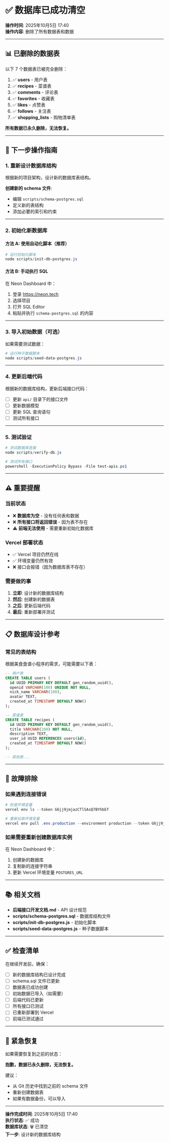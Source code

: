 # ✅ 数据库已成功清空

**操作时间**: 2025年10月5日 17:40  
**操作内容**: 删除了所有数据表和数据

---

## 📊 已删除的数据表

以下 7 个数据表已被完全删除：

1. ✅ **users** - 用户表
2. ✅ **recipes** - 菜谱表
3. ✅ **comments** - 评论表
4. ✅ **favorites** - 收藏表
5. ✅ **likes** - 点赞表
6. ✅ **follows** - 关注表
7. ✅ **shopping_lists** - 购物清单表

**所有数据已永久删除，无法恢复。**

---

## 🎯 下一步操作指南

### 1. 重新设计数据库结构

根据新的项目架构，设计新的数据库表结构。

**创建新的 schema 文件**:
- 编辑 `scripts/schema-postgres.sql`
- 定义新的表结构
- 添加必要的索引和约束

---

### 2. 初始化新数据库

#### 方法 A: 使用自动化脚本（推荐）

```powershell
# 运行初始化脚本
node scripts/init-db-postgres.js
```

#### 方法 B: 手动执行 SQL

在 Neon Dashboard 中：
1. 登录 https://neon.tech
2. 选择项目
3. 打开 SQL Editor
4. 粘贴并执行 `schema-postgres.sql` 的内容

---

### 3. 导入初始数据（可选）

如果需要测试数据：

```powershell
# 运行种子数据脚本
node scripts/seed-data-postgres.js
```

---

### 4. 更新后端代码

根据新的数据库结构，更新后端接口代码：

- [ ] 更新 `api/` 目录下的接口文件
- [ ] 更新数据模型
- [ ] 更新 SQL 查询语句
- [ ] 测试所有接口

---

### 5. 测试验证

```powershell
# 测试数据库连接
node scripts/verify-db.js

# 测试所有接口
powershell -ExecutionPolicy Bypass -File test-apis.ps1
```

---

## ⚠️  重要提醒

### 当前状态

- ❌ **数据库为空** - 没有任何表和数据
- ❌ **所有接口将返回错误** - 因为表不存在
- ⚠️  **前端无法使用** - 需要重新初始化数据库

### Vercel 部署状态

- ✅ Vercel 项目仍然在线
- ✅ 环境变量仍然有效
- ❌ 接口会报错（因为数据库表不存在）

### 需要做的事

1. **立即**: 设计新的数据库结构
2. **然后**: 创建新的数据表
3. **之后**: 更新后端代码
4. **最后**: 重新部署并测试

---

## 📋 数据库设计参考

### 常见的表结构

根据美食食谱小程序的需求，可能需要以下表：

```sql
-- 用户表
CREATE TABLE users (
  id UUID PRIMARY KEY DEFAULT gen_random_uuid(),
  openid VARCHAR(100) UNIQUE NOT NULL,
  nick_name VARCHAR(100),
  avatar TEXT,
  created_at TIMESTAMP DEFAULT NOW()
);

-- 菜谱表
CREATE TABLE recipes (
  id UUID PRIMARY KEY DEFAULT gen_random_uuid(),
  title VARCHAR(200) NOT NULL,
  description TEXT,
  user_id UUID REFERENCES users(id),
  created_at TIMESTAMP DEFAULT NOW()
);

-- 其他表...
```

---

## 🔧 故障排除

### 如果遇到连接错误

```powershell
# 检查环境变量
vercel env ls --token G6jj9jmjazCTlSAsQ7BYhbEf

# 重新拉取环境变量
vercel env pull .env.production --environment production --token G6jj9jmjazCTlSAsQ7BYhbEf --yes
```

### 如果需要重新创建数据库实例

在 Neon Dashboard 中：
1. 创建新的数据库
2. 复制新的连接字符串
3. 更新 Vercel 环境变量 `POSTGRES_URL`

---

## 📚 相关文档

- **后端接口开发文档.md** - API 设计规范
- **scripts/schema-postgres.sql** - 数据库结构文件
- **scripts/init-db-postgres.js** - 初始化脚本
- **scripts/seed-data-postgres.js** - 种子数据脚本

---

## ✅ 检查清单

在继续开发前，确保：

- [ ] 新的数据库结构已设计完成
- [ ] schema.sql 文件已更新
- [ ] 数据表已成功创建
- [ ] 初始数据已导入（如需要）
- [ ] 后端代码已更新
- [ ] 所有接口已测试
- [ ] 已重新部署到 Vercel
- [ ] 前端已测试通过

---

## 🚨 紧急恢复

如果需要恢复到之前的状态：

**抱歉，数据已永久删除，无法恢复。**

建议：
- 从 Git 历史中找到之前的 schema 文件
- 重新创建数据表
- 如果有数据备份，可以导入

---

**操作完成时间**: 2025年10月5日 17:40  
**执行状态**: ✅ 成功  
**数据库状态**: 🗑️ 已清空  
**下一步**: 设计新的数据库结构

